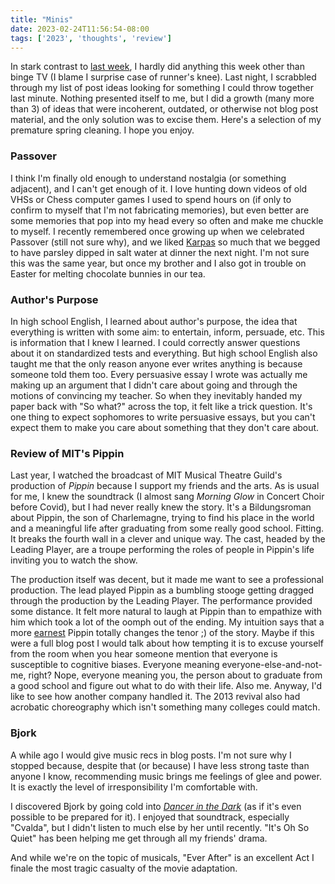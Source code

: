 ```yaml
---
title: "Minis"
date: 2023-02-24T11:56:54-08:00
tags: ['2023', 'thoughts', 'review']
---
```


In stark contrast to [last week](../sewage), I hardly did anything this week other than binge TV (I blame I surprise case of runner's knee).
Last night, I scrabbled through my list of post ideas looking for something I could throw together last minute.
Nothing presented itself to me, but I did a growth (many more than 3) of ideas that were incoherent, outdated, or otherwise not blog post material, and the only solution was to excise them.
Here's a selection of my premature spring cleaning.
I hope you enjoy.

### Passover
I think I'm finally old enough to understand nostalgia (or something adjacent), and I can't get enough of it.
I love hunting down videos of old VHSs or Chess computer games I used to spend hours on (if only to confirm to myself that I'm not fabricating memories), but even better are some memories that pop into my head every so often and make me chuckle to myself.
I recently remembered once growing up when we celebrated Passover (still not sure why), and we liked [Karpas](https://en.wikipedia.org/wiki/Karpas) so much that we begged to have parsley dipped in salt water at dinner the next night.
I'm not sure this was the same year, but once my brother and I also got in trouble on Easter for melting chocolate bunnies in our tea.

### Author's Purpose
In high school English, I learned about author's purpose, the idea that everything is written with some aim: to entertain, inform, persuade, etc.
This is information that I knew I learned.
I could correctly answer questions about it on standardized tests and everything.
But high school English also taught me that the only reason anyone ever writes anything is because someone told them too.
Every persuasive essay I wrote was actually me making up an argument that I didn't care about going and through the motions of convincing my teacher.
So when they inevitably handed my paper back with "So what?" across the top, it felt like a trick question.
It's one thing to expect sophomores to write persuasive essays, but you can't expect them to make you care about something that they don't care about.

### Review of MIT's Pippin
Last year, I watched the broadcast of MIT Musical Theatre Guild's production of *Pippin* because I support my friends and the arts.
As is usual for me, I knew the soundtrack (I almost sang *Morning Glow* in Concert Choir before Covid), but I had never really knew the story.
It's a Bildungsroman about Pippin, the son of Charlemagne, trying to find his place in the world and a meaningful life after graduating from some really good school.
Fitting.
It breaks the fourth wall in a clever and unique way.
The cast, headed by the Leading Player, are a troupe performing the roles of people in Pippin's life inviting you to watch the show.

The production itself was decent, but it made me want to see a professional production.
The lead played Pippin as a bumbling stooge getting dragged through the production by the Leading Player.
The performance provided some distance.
It felt more natural to laugh at Pippin than to empathize with him which took a lot of the oomph out of the ending.
My intuition says that a more [earnest](../earnest) Pippin totally changes the tenor ;) of the story.
Maybe if this were a full blog post I would talk about how tempting it is to excuse yourself from the room when you hear someone mention that everyone is susceptible to cognitive biases.
Everyone meaning everyone-else-and-not-me, right?
Nope, everyone meaning you, the person about to graduate from a good school and figure out what to do with their life.
Also me.
Anyway, I'd like to see how another company handled it.
The 2013 revival also had acrobatic choreography which isn't something many colleges could match.

### Bjork
A while ago I would give music recs in blog posts.
I'm not sure why I stopped because, despite that (or because) I have less strong taste than anyone I know, recommending music brings me feelings of glee and power.
It is exactly the level of irresponsibility I'm comfortable with.

I discovered Bjork by going cold into [*Dancer in the Dark*](https://letterboxd.com/film/dancer-in-the-dark/) (as if it's even possible to be prepared for it).
I enjoyed that soundtrack, especially "Cvalda", but I didn't listen to much else by her until recently.
"It's Oh So Quiet" has been helping me get through all my friends' drama.

And while we're on the topic of musicals, "Ever After" is an excellent Act I finale the most tragic casualty of the movie adaptation.
